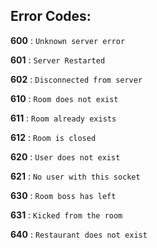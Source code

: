 ## Error Codes:

**600** : `Unknown server error`

**601** : `Server Restarted`

**602** : `Disconnected from server`

**610** : `Room does not exist`

**611** : `Room already exists`

**612** : `Room is closed`

**620** : `User does not exist`

**621** : `No user with this socket`

**630** : `Room boss has left`

**631** : `Kicked from the room`

**640** : `Restaurant does not exist`
